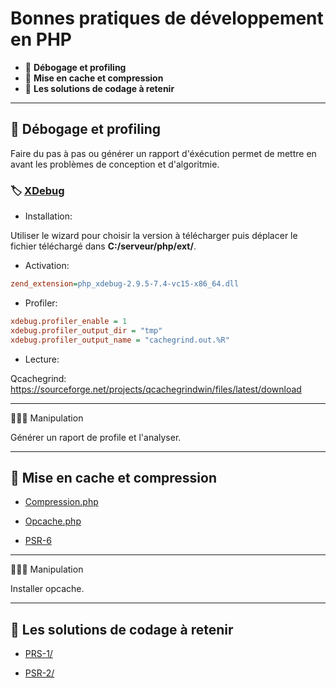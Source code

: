 # Bonnes pratiques de développement en PHP

*  🔖 **Débogage et profiling**
*  🔖 **Mise en cache et compression**
*  🔖 **Les solutions de codage à retenir**

___

## 📑 Débogage et profiling

Faire du pas à pas ou générer un rapport d'éxécution permet de mettre en avant les problèmes de conception et d'algoritmie.

### 🏷️ [**XDebug**](https://xdebug.org/)

* Installation:

Utiliser le wizard pour choisir la version à télécharger puis déplacer le fichier téléchargé dans **C:/serveur/php/ext/**.

* Activation:

```ini
zend_extension=php_xdebug-2.9.5-7.4-vc15-x86_64.dll
```

* Profiler:

```ini
xdebug.profiler_enable = 1
xdebug.profiler_output_dir = "tmp"
xdebug.profiler_output_name = "cachegrind.out.%R"
```

* Lecture:

Qcachegrind: https://sourceforge.net/projects/qcachegrindwin/files/latest/download

___

👨🏻‍💻 Manipulation

Générer un raport de profile et l'analyser.

___

## 📑 Mise en cache et compression

* [Compression.php](https://www.php.net/manual/fr/filters.compression.php)

* [Opcache.php](https://www.php.net/manual/fr/book.opcache.php)

* [PSR-6](https://www.php-fig.org/psr/psr-6/)

___

👨🏻‍💻 Manipulation

Installer opcache.

___

## 📑 Les solutions de codage à retenir

* [PRS-1/](https://www.php-fig.org/psr/psr-1/)

* [PSR-2/](https://www.php-fig.org/psr/psr-2/)